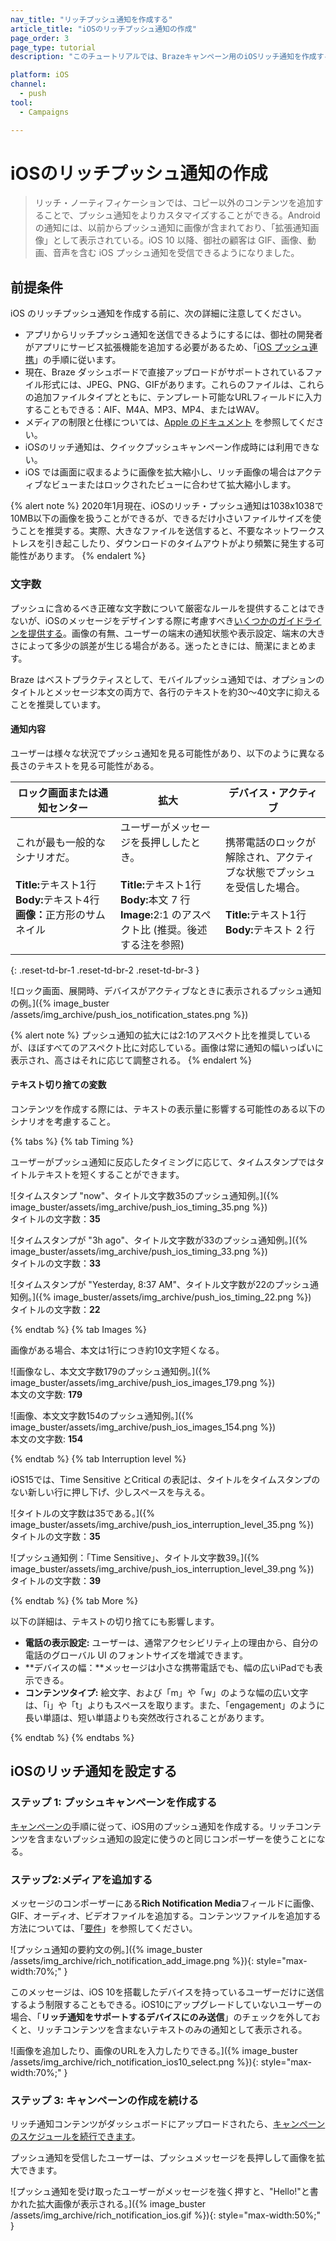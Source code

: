 ```yaml
---
nav_title: "リッチプッシュ通知を作成する"
article_title: "iOSのリッチプッシュ通知の作成"
page_order: 3
page_type: tutorial
description: "このチュートリアルでは、Brazeキャンペーン用のiOSリッチ通知を作成するための要件と手順を説明する。"

platform: iOS
channel:
  - push
tool:
  - Campaigns

---
```


# iOSのリッチプッシュ通知の作成

> リッチ・ノーティフィケーションでは、コピー以外のコンテンツを追加することで、プッシュ通知をよりカスタマイズすることができる。Androidの通知には、以前からプッシュ通知に画像が含まれており、「拡張通知画像」として表示されている。iOS 10 以降、御社の顧客は GIF、画像、動画、音声を含む iOS プッシュ通知を受信できるようになりました。

## 前提条件

iOS のリッチプッシュ通知を作成する前に、次の詳細に注意してください。

- アプリからリッチプッシュ通知を送信できるようにするには、御社の開発者がアプリにサービス拡張機能を追加する必要があるため、「[iOS プッシュ連携]({{site.baseurl}}/developer_guide/platform_integration_guides/swift/push_notifications/integration/#ios-10-rich-notifications)」の手順に従います。
- 現在、Braze ダッシュボードで直接アップロードがサポートされているファイル形式には、JPEG、PNG、GIFがあります。これらのファイルは、これらの追加ファイルタイプとともに、テンプレート可能なURLフィールドに入力することもできる：AIF、M4A、MP3、MP4、またはWAV。
- メディアの制限と仕様については、[Apple のドキュメント](https://developer.apple.com/reference/usernotifications/unnotificationattachment) を参照してください。
- iOSのリッチ通知は、クイックプッシュキャンペーン作成時には利用できない。
- iOS では画面に収まるように画像を拡大縮小し、リッチ画像の場合はアクティブなビューまたはロックされたビューに合わせて拡大縮小します。

{% alert note %}
2020年1月現在、iOSのリッチ・プッシュ通知は1038x1038で10MB以下の画像を扱うことができるが、できるだけ小さいファイルサイズを使うことを推奨する。実際、大きなファイルを送信すると、不要なネットワークストレスを引き起こしたり、ダウンロードのタイムアウトがより頻繁に発生する可能性があります。
{% endalert %}

### 文字数

プッシュに含めるべき正確な文字数について厳密なルールを提供することはできないが、iOSのメッセージをデザインする際に考慮すべき[いくつかのガイドラインを提供する]({{site.baseurl}}/user_guide/message_building_by_channel/push/best_practices/message_format/)。画像の有無、ユーザーの端末の通知状態や表示設定、端末の大きさによって多少の誤差が生じる場合がある。迷ったときには、簡潔にまとめます。

Braze はベストプラクティスとして、モバイルプッシュ通知では、オプションのタイトルとメッセージ本文の両方で、各行のテキストを約30～40文字に抑えることを推奨しています。

#### 通知内容

ユーザーは様々な状況でプッシュ通知を見る可能性があり、以下のように異なる長さのテキストを見る可能性がある。

<table>
<thead>
  <tr>
    <th>ロック画面または通知センター</th>
    <th>拡大</th>
    <th>デバイス・アクティブ</th>
  </tr>
</thead>
<tbody>
  <tr>
    <td width="33%">これが最も一般的なシナリオだ。<br><br><b>Title:</b>テキスト1行<br><b>Body:</b>テキスト4行<br><b>画像：</b>正方形のサムネイル</td>
    <td width="33%">ユーザーがメッセージを長押ししたとき。<br><br><b>Title:</b>テキスト1行<br><b>Body:</b>本文 7 行<br><b>Image:</b>2:1 のアスペクト比 (推奨。後述する注を参照)</td>
    <td width="33%">携帯電話のロックが解除され、アクティブな状態でプッシュを受信した場合。<br><br><b>Title:</b>テキスト1行<br><b>Body:</b>テキスト 2 行</td>
  </tr>
</tbody>
</table>
{: .reset-td-br-1 .reset-td-br-2 .reset-td-br-3 }

\![ロック画面、展開時、デバイスがアクティブなときに表示されるプッシュ通知の例。]({% image_buster /assets/img_archive/push_ios_notification_states.png %})

{% alert note %}
プッシュ通知の拡大には2:1のアスペクト比を推奨しているが、ほぼすべてのアスペクト比に対応している。画像は常に通知の幅いっぱいに表示され、高さはそれに応じて調整される。
{% endalert %}

#### テキスト切り捨ての変数

コンテンツを作成する際には、テキストの表示量に影響する可能性のある以下のシナリオを考慮すること。

{% tabs %}
{% tab Timing %}

ユーザーがプッシュ通知に反応したタイミングに応じて、タイムスタンプではタイトルテキストを短くすることができます。

\![タイムスタンプ "now"、タイトル文字数35のプッシュ通知例。]({% image_buster/assets/img_archive/push_ios_timing_35.png %})
<br>タイトルの文字数：**35**

\![タイムスタンプが "3h ago"、タイトル文字数が33のプッシュ通知例。]({% image_buster/assets/img_archive/push_ios_timing_33.png %})
<br>タイトルの文字数：**33**

\![タイムスタンプが "Yesterday, 8:37 AM"、タイトル文字数が22のプッシュ通知例。]({% image_buster/assets/img_archive/push_ios_timing_22.png %})
<br>タイトルの文字数：**22**

{% endtab %}
{% tab Images %}

画像がある場合、本文は1行につき約10文字短くなる。

\![画像なし、本文文字数179のプッシュ通知例。]({% image_buster/assets/img_archive/push_ios_images_179.png %})
<br>本文の文字数: **179**

\![画像、本文文字数154のプッシュ通知例。]({% image_buster/assets/img_archive/push_ios_images_154.png %})
<br>本文の文字数: **154**

{% endtab %}
{% tab Interruption level %}

iOS15では、Time Sensitive とCritical の表記は、タイトルをタイムスタンプのない新しい行に押し下げ、少しスペースを与える。

\![タイトルの文字数は35である。]({% image_buster/assets/img_archive/push_ios_interruption_level_35.png %})
<br>タイトルの文字数：**35**

\![プッシュ通知例：「Time Sensitive」、タイトル文字数39。]({% image_buster/assets/img_archive/push_ios_interruption_level_39.png %})
<br>タイトルの文字数：**39**

{% endtab %}
{% tab More %}

以下の詳細は、テキストの切り捨てにも影響します。

- **電話の表示設定:** ユーザーは、通常アクセシビリティ上の理由から、自分の電話のグローバル UI のフォントサイズを増減できます。
- **デバイスの幅：**メッセージは小さな携帯電話でも、幅の広いiPadでも表示できる。
- **コンテンツタイプ:** 絵文字、および「m」や「w」のような幅の広い文字は、「i」や「t」よりもスペースを取ります。また、「engagement」のように長い単語は、短い単語よりも突然改行されることがあります。

{% endtab %}
{% endtabs %}

## iOSのリッチ通知を設定する

### ステップ 1: プッシュキャンペーンを作成する

[キャンペーンの]({{site.baseurl}}/user_guide/message_building_by_channel/push/creating_a_push_message/#creating-a-push-message)手順に従って、iOS用のプッシュ通知を作成する。リッチコンテンツを含まないプッシュ通知の設定に使うのと同じコンポーザーを使うことになる。

### ステップ2:メディアを追加する

メッセージのコンポーザーにある**Rich Notification Media**フィールドに画像、GIF、オーディオ、ビデオファイルを追加する。コンテンツファイルを追加する方法については、「[要件](#requirements)」を参照してください。

\![プッシュ通知の要約文の例。]({% image_buster /assets/img_archive/rich_notification_add_image.png %}){: style="max-width:70%;" }

このメッセージは、iOS 10を搭載したデバイスを持っているユーザーだけに送信するよう制限することもできる。iOS10にアップグレードしていないユーザーの場合、「**リッチ通知をサポートするデバイスにのみ送信**」のチェックを外しておくと、リッチコンテンツを含まないテキストのみの通知として表示される。

\![画像を追加したり、画像のURLを入力したりできる。]({% image_buster /assets/img_archive/rich_notification_ios10_select.png %}){: style="max-width:70%;" }

### ステップ 3: キャンペーンの作成を続ける

リッチ通知コンテンツがダッシュボードにアップロードされたら、[キャンペーンのスケジュールを続行できます]({{site.baseurl}}/user_guide/message_building_by_channel/push/creating_a_push_message/#schedule-push-campaign)。

プッシュ通知を受信したユーザーは、プッシュメッセージを長押しして画像を拡大できます。

\![プッシュ通知を受け取ったユーザーがメッセージを強く押すと、"Hello!"と書かれた拡大画像が表示される。]({% image_buster /assets/img_archive/rich_notification_ios.gif %}){: style="max-width:50%;" }

